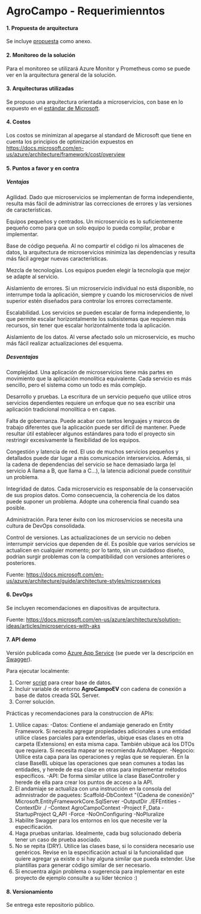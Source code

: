 # AgroCampo - Requerimienntos

#### 1. Propuesta de arquitectura

Se incluye [propuesta](https://github.com/corredor28/AgroCampo/blob/master/files/propuesta_arquitectura.pptx) como anexo.

#### 2. Monitoreo de la solución

Para el monitoreo se utilizará Azure Monitor y Prometheus como se puede ver en la arquitectura general de la solución.

#### 3. Arquitecturas utilizadas

Se propuso una arquitectura orientada a microservicios, con base en lo expuesto en el [estándar de Microsoft](https://docs.microsoft.com/en-us/azure/architecture/reference-architectures/containers/aks-microservices/aks-microservices).

#### 4. Costos

Los costos se minimizan al apegarse al standard de Microsoft que tiene en cuenta los principios de optimización expuestos en https://docs.microsoft.com/en-us/azure/architecture/framework/cost/overview

#### 5. Puntos a favor y en contra

##### Ventajas

Agilidad. Dado que microservicios se implementan de forma independiente, resulta más fácil de administrar las correcciones de errores y las versiones de características.

Equipos pequeños y centrados. Un microservicio es lo suficientemente pequeño como para que un solo equipo lo pueda compilar, probar e implementar.

Base de código pequeña. Al no compartir el código ni los almacenes de datos, la arquitectura de microservicios minimiza las dependencias y resulta más fácil agregar nuevas características.

Mezcla de tecnologías. Los equipos pueden elegir la tecnología que mejor se adapte al servicio.

Aislamiento de errores. Si un microservicio individual no está disponible, no interrumpe toda la aplicación, siempre y cuando los microservicios de nivel superior estén diseñados para controlar los errores correctamente.

Escalabilidad. Los servicios se pueden escalar de forma independiente, lo que permite escalar horizontalmente los subsistemas que requieren más recursos, sin tener que escalar horizontalmente toda la aplicación.

Aislamiento de los datos. Al verse afectado solo un microservicio, es mucho más fácil realizar actualizaciones del esquema.

##### Desventajas

Complejidad. Una aplicación de microservicios tiene más partes en movimiento que la aplicación monolítica equivalente. Cada servicio es más sencillo, pero el sistema como un todo es más complejo.

Desarrollo y pruebas. La escritura de un servicio pequeño que utilice otros servicios dependientes requiere un enfoque que no sea escribir una aplicación tradicional monolítica o en capas.

Falta de gobernanza. Puede acabar con tantos lenguajes y marcos de trabajo diferentes que la aplicación puede ser difícil de mantener. Puede resultar útil establecer algunos estándares para todo el proyecto sin restringir excesivamente la flexibilidad de los equipos. 

Congestión y latencia de red. El uso de muchos servicios pequeños y detallados puede dar lugar a más comunicación interservicios. Además, si la cadena de dependencias del servicio se hace demasiado larga (el servicio A llama a B, que llama a C...), la latencia adicional puede constituir un problema.

Integridad de datos. Cada microservicio es responsable de la conservación de sus propios datos. Como consecuencia, la coherencia de los datos puede suponer un problema. Adopte una coherencia final cuando sea posible.

Administración. Para tener éxito con los microservicios se necesita una cultura de DevOps consolidada.

Control de versiones. Las actualizaciones de un servicio no deben interrumpir servicios que dependen de él. Es posible que varios servicios se actualicen en cualquier momento; por lo tanto, sin un cuidadoso diseño, podrían surgir problemas con la compatibilidad con versiones anteriores o posteriores.

Fuente: https://docs.microsoft.com/en-us/azure/architecture/guide/architecture-styles/microservices

#### 6. DevOps

Se incluyen recomendaciones en diapositivas de arquitectura.

Fuente: https://docs.microsoft.com/en-us/azure/architecture/solution-ideas/articles/microservices-with-aks

#### 7. API demo

Versión publicada como [Azure App Service](https://wtestevragc.azurewebsites.net) (se puede ver la descripción en [Swagger](https://wtestevragc.azurewebsites.net/swagger)).

Para ejecutar localmente:
1. Correr [script](https://github.com/corredor28/AgroCampo/blob/master/files/agrocampo_createdb.sql) para crear base de datos.
2. Incluir variable de entorno **AgroCampoEV** con cadena de conexión a base de datos creada SQL Server.
3. Correr solución.

Prácticas y recomendaciones para la construccion de APIs:
1. Utilice capas:
	-Datos: Contiene el andamiaje generado en Entity Framework. Si necesita agregar propiedades adicionales a una entidad utilice clases parciales para extenderlas, ubique esas clases en otra carpeta (Extensions) en esta misma capa. También ubique acá los DTOs que requiera. Si necesita mapear se recomienda AutoMapper.
	-Negocio: Utilice esta capa para las operaciones y reglas que se requieran. En la clase BaseBL ubique las operaciones que sean comunes a todas las entidades, y herede de esa clase en otras para implementar métodos específicos.
	-API: De forma similar utilice la clase BaseController y herede de ella para crear los puntos de acceso a la API.
2. El andamiaje se actualiza con una instrucción en la consola del admnistrador de paquetes:
    Scaffold-DbContext "{Cadena de conexión}" Microsoft.EntityFrameworkCore.SqlServer -OutputDir ./EFEntities -ContextDir ./ -Context AgroCampoContext -Project F_Data -StartupProject Q_API -Force -NoOnConfiguring -NoPluralize
3. Habilite Swagger para los entornos en los que necesite ver la especificación.
4. Haga pruebas unitarias. Idealmente, cada bug solucionado debería tener un caso de prueba asociado.
5. No se repita (DRY). Utilice las clases base, si lo considera necesario use genéricos. Revise en la especificación actual si la funcionalidad que quiere agregar ya existe o si hay alguna similar que pueda extender. Use plantillas para generar código similar de ser necesario.
6. Si encuentra algún problema o sugerencia para implementar en este proyecto de ejemplo consulte a su líder técnico :)

#### 8. Versionamiento

Se entrega este repositorio público.

